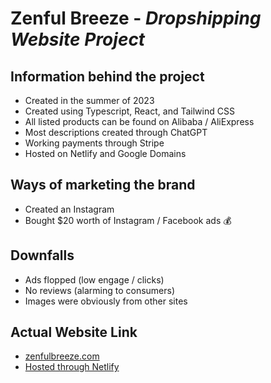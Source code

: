 # Zenful Breeze - _Dropshipping Website Project_

## Information behind the project

- Created in the summer of 2023
- Created using Typescript, React, and Tailwind CSS
- All listed products can be found on Alibaba / AliExpress
- Most descriptions created through ChatGPT
- Working payments through Stripe
- Hosted on Netlify and Google Domains

## Ways of marketing the brand

- Created an Instagram
- Bought $20 worth of Instagram / Facebook ads 💰

## Downfalls

- Ads flopped (low engage / clicks)
- No reviews (alarming to consumers)
- Images were obviously from other sites

## Actual Website Link

- [zenfulbreeze.com](https://www.zenfulbreeze.com)
- [Hosted through Netlify](https://zenfulbreeze.netlify.app/)

